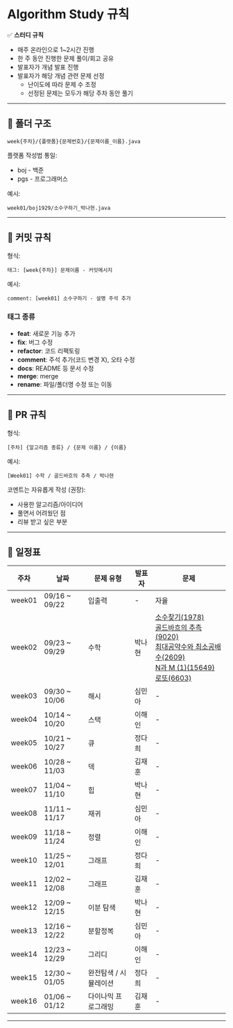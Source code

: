 # Algorithm Study 규칙

✅ **스터디 규칙**

- 매주 온라인으로 1~2시간 진행
- 한 주 동안 진행한 문제 풀이/회고 공유
- 발표자가 개념 발표 진행
- 발표자가 해당 개념 관련 문제 선정
  - 난이도에 따라 문제 수 조정
  - 선정된 문제는 모두가 해당 주차 동안 풀기

---

## 📂 폴더 구조

```
week{주차}/{플랫폼}{문제번호}/{문제이름_이름}.java
```

플랫폼 작성법 통일:

- boj - 백준
- pgs - 프로그래머스

예시:

```
week01/boj1929/소수구하기_박나현.java
```

---

## 💾 커밋 규칙

형식:

```
태그: [week{주차}] 문제이름 - 커밋메시지
```

예시:

```
comment: [week01] 소수구하기 - 설명 주석 추가
```

### 태그 종류

- **feat**: 새로운 기능 추가
- **fix**: 버그 수정
- **refactor**: 코드 리팩토링
- **comment**: 주석 추가(코드 변경 X), 오타 수정
- **docs**: README 등 문서 수정
- **merge**: merge
- **rename**: 파일/폴더명 수정 또는 이동

---

## 🔀 PR 규칙

형식:

```
[주차] {알고리즘 종류} / {문제 이름} / {이름}
```

예시:

```
[Week01] 수학 / 골드바흐의 추측 / 박나현
```

코멘트는 자유롭게 작성 (권장):

- 사용한 알고리즘/아이디어
- 풀면서 어려웠던 점
- 리뷰 받고 싶은 부분

---

## 📅 일정표

| 주차   | 날짜          | 문제 유형             | 발표자 | 문제                                                                                                                                                                                                                                                                                                                        |
| ------ | ------------- | --------------------- | ------ | --------------------------------------------------------------------------------------------------------------------------------------------------------------------------------------------------------------------------------------------------------------------------------------------------------------------------- |
| week01 | 09/16 ~ 09/22 | 입출력                | -      | 자율                                                                                                                                                                                                                                                                                                                        |
| week02 | 09/23 ~ 09/29 | 수학                  | 박나현 | [소수찾기(1978)](https://www.acmicpc.net/problem/1978) <br> [골드바흐의 추측(9020)](https://www.acmicpc.net/problem/9020) <br> [최대공약수와 최소공배수(2609)](https://www.acmicpc.net/problem/2609) <br> [N과 M (1)(15649)](https://www.acmicpc.net/problem/15649) <br> [로또(6603)](https://www.acmicpc.net/problem/6603) |
| week03 | 09/30 ~ 10/06 | 해시                  | 심민아 | -                                                                                                                                                                                                                                                                                                                           |
| week04 | 10/14 ~ 10/20 | 스택                  | 이해인 | -                                                                                                                                                                                                                                                                                                                           |
| week05 | 10/21 ~ 10/27 | 큐                    | 정다희 | -                                                                                                                                                                                                                                                                                                                           |
| week06 | 10/28 ~ 11/03 | 덱                    | 김재훈 | -                                                                                                                                                                                                                                                                                                                           |
| week07 | 11/04 ~ 11/10 | 힙                    | 박나현 | -                                                                                                                                                                                                                                                                                                                           |
| week08 | 11/11 ~ 11/17 | 재귀                  | 심민아 | -                                                                                                                                                                                                                                                                                                                           |
| week09 | 11/18 ~ 11/24 | 정렬                  | 이해인 | -                                                                                                                                                                                                                                                                                                                           |
| week10 | 11/25 ~ 12/01 | 그래프                | 정다희 | -                                                                                                                                                                                                                                                                                                                           |
| week11 | 12/02 ~ 12/08 | 그래프                | 김재훈 | -                                                                                                                                                                                                                                                                                                                           |
| week12 | 12/09 ~ 12/15 | 이분 탐색             | 박나현 | -                                                                                                                                                                                                                                                                                                                           |
| week13 | 12/16 ~ 12/22 | 분할정복              | 심민아 | -                                                                                                                                                                                                                                                                                                                           |
| week14 | 12/23 ~ 12/29 | 그리디                | 이해인 | -                                                                                                                                                                                                                                                                                                                           |
| week15 | 12/30 ~ 01/05 | 완전탐색 / 시뮬레이션 | 정다희 | -                                                                                                                                                                                                                                                                                                                           |
| week16 | 01/06 ~ 01/12 | 다이나믹 프로그래밍   | 김재훈 | -                                                                                                                                                                                                                                                                                                                           |

---
